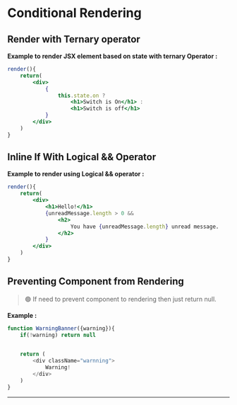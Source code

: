 # Conditional Rendering

## Render with Ternary operator

**Example to render JSX element based on state with ternary Operator :**

```jsx
render(){
    return(
        <div>
            { 
                this.state.on ? 
                    <h1>Switch is On</h1> :
                    <h1>Switch is off</h1>
            }
        </div>
    )
}
```

## Inline If With Logical && Operator

**Example to render using Logical && operator :**

```jsx
render(){
    return(
        <div>
            <h1>Hello!</h1>
            {unreadMessage.length > 0 && 
                <h2>
                    You have {unreadMessage.length} unread message.
                </h2>
            }
        </div>
    )
}
```

## Preventing Component from Rendering

> 🟢 If need to prevent component to rendering then just return null.

**Example :**

```js
function WarningBanner({warning}){
    if(!warning) return null
    

    return (
        <div className="warnning">
            Warning!
        </div>
    )
}
```

<hr />

